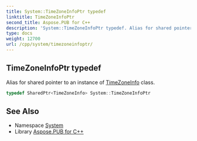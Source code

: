 ```yaml
---
title: System::TimeZoneInfoPtr typedef
linktitle: TimeZoneInfoPtr
second_title: Aspose.PUB for C++
description: 'System::TimeZoneInfoPtr typedef. Alias for shared pointer to an instance of TimeZoneInfo class in C++.'
type: docs
weight: 12700
url: /cpp/system/timezoneinfoptr/
---
```

## TimeZoneInfoPtr typedef


Alias for shared pointer to an instance of [TimeZoneInfo](../timezoneinfo/) class.

```cpp
typedef SharedPtr<TimeZoneInfo> System::TimeZoneInfoPtr
```

## See Also

* Namespace [System](../)
* Library [Aspose.PUB for C++](../../)
